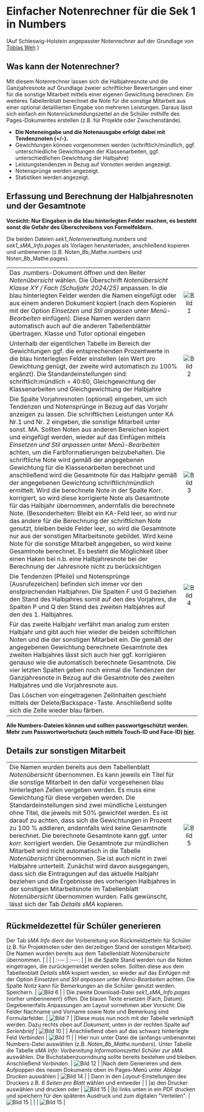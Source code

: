 # Einfacher Notenrechner für die Sek 1 in Numbers
(Auf Schleswig-Holstein angepasster Notenrechner auf der Grundlage von [Tobias Weh](https://github.com/tweh/lehrerwerkzeuge.git) )

## Was kann der Notenrechner?
Mit diesem Notenrechner lassen sich die Halbjahresnote und die Ganzjahresnote auf Grundlage zweier schriftlicher Bewertungen und einer für die sonstige Mitarbeit mittels einer eigenen Gewichtung berechnen. Ein weiteres Tabellenblatt berechnet die Note für die sonstige Mitarbeit aus einer optional detaillierten Eingabe von mehreren Leistungen. Daraus lässt sich einfach ein Notenrückmeldungszettel an die Schüler mithilfe des Pages-Dokumentes erstellen (z.B. für Projekte oder Zwischenstände).

- **Die Noteneingabe und die Notenausgabe erfolgt dabei mit Tendenznoten (+/-).**
- Gewichtungen können vorgenommen werden (schriftlich/mündlich, ggf. unterschiedliche Gewichtungen der Klassenarbeiten, ggf. unterschiedlichen Gewichtung der Halbjahre)
- Leistungstendenzen in Bezug auf Vornoten werden angezeigt.
- Notensprünge werden angezeigt.
- Statistiken werden angezeigt.

## Erfassung und Berechnung der Halbjahresnoten und der Gesamtnote
**Vorsicht: Nur Eingaben in die blau hinterlegten Felder machen, es besteht sonst die Gefahr des Überschreibens von Formelfeldern.**

Die beiden Dateien *sek1_Notenverwaltung.numbers* und *sek1_sMA_Info.pages* als Vorlagen herunterladen, anschließend kopieren und umbenennen (z.B. Noten_8b_Mathe.numbers und Noten_8b_Mathe.pages).

|  |   |
|  :--- |  :---: |
| Das .numbers-Dokument öffnen und den Reiter *Notenübersicht* wählen. Die Überschrift *Notenübersicht Klasse XY / Fach   (Schuljahr 2024/25)* anpassen. In die blau hinterlegten Felder werden die Namen eingefügt oder aus einem anderen Dokument kopiert (nach dem Kopieren mit der Option *Einsetzen und Stil anpassen* unter *Menü-Bearbeiten* einfügen). Diese Namen werden dann automatisch auch auf die anderen Tabellenblätter übertragen. Klasse und Tutor optional eingeben | ![Bild 1](https://github.com/user-attachments/assets/a7045161-289a-4e38-974d-974e457426a6)|
| Unterhalb der eigentlichen Tabelle im Bereich der Gewichtungen ggf. die entsprechenden Prozentwerte in die blau hinterlegten Felder einstellen (ein Wert pro Gewichtung genügt, der zweite wird automatisch zu 100% ergänzt). Die Standardeinstellungen sind:  schriftlich:mündlich = 40:60, Gleichgewichtung der Klassenarbeiten und Gleichgewichtung der Halbjahre | ![Bild 2](https://github.com/user-attachments/assets/0bb64053-e232-4a80-b8a0-25b013948fec) |
| Die Spalte Vorjahresnoten (optional) eingeben, um sich Tendenzen und Notensprünge in Bezug auf das Vorjahr anzeigen zu lassen. Die schriftlichen Leistungen unter KA Nr.1 und Nr. 2 eingeben, die sonstige Mitarbeit unter sonst. MA. Sollten Noten aus anderen Bereichen kopiert und eingefügt werden, wieder auf das Einfügen mittels *Einsetzen und Stil anpassen* unter *Menü-Bearbeiten* achten, um die Farbformatierungen beizubehalten. Die schriftliche Note wird gemäß der angegebenen Gewichtung für die Klassenarbeiten berechnet und anschließend wird die Gesamtnote für das Halbjahr gemäß der angegebenen Gewichtung schriftlich/mündlich ermittelt. Wird die berechnete Note in der Spalte Korr. korrigiert, so wird diese korrigierte Note als Gesamtnote für das Halbjahr übernommen, andernfalls die berechnete Note. (Besonderheiten: Bleibt ein KA-Feld leer, so wird nur das andere für die Berechnung der schriftlichen Note genutzt, bleiben beide Felder leer, so wird die Gesamtnote nur aus der sonstigen Mitarbeitsnote gebildet. Wird keine Note für die sonstige Mitarbeit angegeben, so wird keine Gesamtnote berechnet. Es besteht die Möglichkeit über einen Haken bei n.b. eine Halbjahresnote bei der Berechnung der Jahresnote nicht zu berücksichtigen| ![Bild 3](https://github.com/user-attachments/assets/0c2b3c00-b5f7-4e23-86d1-2f294523cb27) |
| Die Tendenzen (Pfeile) und Notensprünge (Ausrufezeichen) befinden sich immer vor den enstprechenden Halbjahren. Die Spalten F und G beziehen den Stand des Halbjahres somit auf den des Vorjahres, die Spalten P und Q den Stand des zweiten Halbjahres auf den des 1. Halbjahres.  | ![Bild 4](https://github.com/user-attachments/assets/1cac1de9-c122-40c7-940c-81bbd0ce3ee9) |
| Für das zweite Halbjahr verfährt man analog zum ersten Halbjahr und gibt auch hier wieder die beiden schriftlichen Noten und die der sonstigen Mitarbeit ein. Die gemäß der angegebenen Gewichtung berechnete Gesamtnote des zweiten Halbjahres lässt sich auch hier ggf. korrigieren genauso wie die automatisch berechnete Gesamtnote. Die vier letzten Spalten geben noch einmal die Tendenzen der Ganzjahresnote in Bezug auf die Gesamtnote des zweiten Halbjahres und die Vorjahresnote aus.   |  |
| Das Löschen von eingetragenen Zellinhalten geschieht mittels der Delete/Backspace-Taste. Anschließend sollte sich die Zelle wieder blau färben.   |  |

**Alle Numbers-Dateien können und sollten passwortgeschützt werden. Mehr zum Passwortwortschutz (auch mittels Touch-ID und Face-ID) [hier](https://support.apple.com/de-de/guide/numbers-ipad/tan42502bf11/ipados).**

## Details zur sonstigen Mitarbeit
|  |   |
|  :--- |  :---: |
| Die Namen wurden bereits aus dem Tabellenblatt *Notenübersicht* übernommen. Es kann jeweils ein Titel für die sonstige Mitarbeit in den dafür vorgesehenen blau hinterlegten Zellen vergeben werden. Es muss eine Gewichtung für diese vergeben werden. Die Standardeinstellungen sind zwei mündliche Leistungen ohne Titel, die jeweils mit 50% gewichtet werden. Es ist darauf zu achten, dass sich die Gewichtungen in Prozent zu 100 % addieren, andernfalls wird keine Gesamtnote berechnet. Die berechnete Gesamtnote kann ggf. unter *korr.* korrigiert werden. Die Gesamtnote zur mündlichen Mitarbeit wird nicht automatisch in die Tabelle *Notenübersicht* übernommen. Sie ist auch nicht in zwei Halbjahre unterteilt. Zunächst wird davon ausgegangen, dass sich die Eintragungen auf das aktuelle Halbjahr beziehen und die Ergebnisse des vorherigen Halbjahres in der sonstigen Mitarbeitsnote im Tabellenblatt *Notenübersicht* übernommen wurden. Falls gewünscht, lässt sich der Tab *Details sMA* kopieren. | ![Bild 5](https://github.com/user-attachments/assets/0328162a-d00b-4043-96a1-7507b2d8f517) |

## Rückmeldezettel für Schüler generieren
Der Tab *sMA Info* dient der Vorbereitung von Rückmeldzetteln für Schüler (z.B. für Projektnoten oder den derzeitigen Stand der sonstigen Mitarbeit). Die Namen wurden bereits aus dem Tabellenblatt *Notenübersicht* übernommen. 
|  |   |
|  :--- |  :---: |
| In die Spalte Stand werden nun die Noten eingetragen, die zurückgemeldet werden sollen. Sollten diese aus dem Tabellenblatt *Details sMA* kopiert werden, so wieder auf das Einfügen mit der Option *Einsetzen und Stil anpassen* unter *Menü-Bearbeiten* achten. Die Spalte *Notiz* kann für Bemerkungen an die Schüler genutzt werden. Speichern.  | ![Bild 6](https://github.com/user-attachments/assets/23853d20-9b4d-4891-9e62-d533aa7909e3) |
| Die zweite Download-Datei *sek1_sMA_Info.pages* (vorher umbennenen!) öffen. Die blauen Texte ersetzen (Fach, Datum). Gegebenenfalls Anpassungen am Layout vornehmen aber Vorsicht: Die Felder Nachname und Vorname sowie Note und Bemerkung sind Formularfelder. | ![Bild 7](https://github.com/user-attachments/assets/5bb70bf6-2416-4d0a-b709-4cbbd3c0ce06) |
|Diese muss nun noch mit der Tabelle verknüpft werden. Dazu rechts oben auf *Dokument*, unten in der rechten Spalte auf *Serienbrief*  | ![Bild 10](https://github.com/user-attachments/assets/18a66b59-defc-4ca5-9a70-e1f4194a146f) |
| Anschließend oben auf das schwarz hinterlegte Feld *Verbinden* | ![Bild 11](https://github.com/user-attachments/assets/d7025018-db6a-441d-8180-cdee302dfed1) |
| Hier nun unter Datei die (anfangs umbenannte) Numbers-Datei auswählen (z.B. *Noten_8b_Mathe.numbers*). Unter Tabelle die Tabelle *sMA Info: Vorbereitung Informationszettel Schüler zur sMA* auswählen. Die Buchstabenzuorndnung sollte bereits bestehen und bleiben. Anschließend *Verbinden*. | ![Bild 12](https://github.com/user-attachments/assets/1381846a-1a5d-4c54-b9d2-d9c1d92160a9) |
|Nach dem Generieren und dem Aufpoppen des neuen Dokuments oben im Pages-Menü unter *Ablage* *Drucken* auswählen  | ![Bild 14](https://github.com/user-attachments/assets/d7a7582d-0078-4d02-a4fa-da0e826ddc72) |
| Dann in den *Layout*-Einstellungen des Druckers z.B. *6 Seiten pro Blatt* wählen und entweder |  |
|a) den Drucker auswählen und drucken oder | ![Bild 15](https://github.com/user-attachments/assets/fe2e299d-008e-44e3-95c4-cc0237f4fa92)  |
|b) links unten in ein PDF drucken und speichern für den späteren Ausdruck und zum digitalen "Verteilen". | ![Bild 15](https://github.com/user-attachments/assets/89ab2c3a-df61-44d3-ae8d-eab61dc07ac1) |
| | ![Bild 15](https://github.com/user-attachments/assets/eb77d1fe-db1f-4cdd-a8af-31ba9535ccca) |

